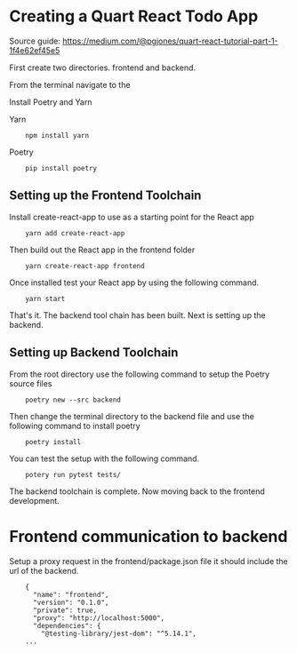 # Creating a Quart React Todo App

Source guide: https://medium.com/@pgjones/quart-react-tutorial-part-1-1f4e62ef45e5

First create two directories. frontend and backend. 

From the terminal navigate to the 

Install Poetry and Yarn

Yarn

        npm install yarn

Poetry

        pip install poetry

## Setting up the Frontend Toolchain

Install create-react-app to use as a starting point for the React app

        yarn add create-react-app

Then build out the React app in the frontend folder

        yarn create-react-app frontend
        
Once installed test your React app by using the following command.

        yarn start

That's it. The backend tool chain has been built. Next is setting up the backend.


## Setting up Backend Toolchain

From the root directory use the following command to setup the Poetry source files

        poetry new --src backend

Then change the terminal directory to the backend file and use the following command to 
install poetry

        poetry install

You can test the setup with the following command.

        potery run pytest tests/

The backend toolchain is complete. Now moving back to the frontend development.


# Frontend communication to backend

Setup a proxy request in the frontend/package.json file it should include the url
of the backend.

        {
          "name": "frontend",
          "version": "0.1.0",
          "private": true,
          "proxy": "http://localhost:5000",
          "dependencies": {
            "@testing-library/jest-dom": "^5.14.1",
        ...